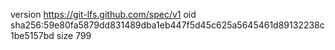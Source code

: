 version https://git-lfs.github.com/spec/v1
oid sha256:59e80fa5879dd831489dba1eb447f5d45c625a5645461d89132238c1be5157bd
size 799
